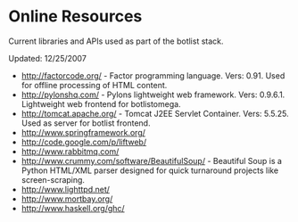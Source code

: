 # Online Resources #

Current libraries and APIs used as part of the botlist stack.

Updated: 12/25/2007

  * http://factorcode.org/ - Factor programming language. Vers: 0.91.  Used for offline processing of HTML content.
  * http://pylonshq.com/ - Pylons lightweight web framework. Vers: 0.9.6.1. Lightweight web frontend for botlistomega.
  * http://tomcat.apache.org/ - Tomcat J2EE Servlet Container.  Vers: 5.5.25.  Used as server for botlist frontend.
  * http://www.springframework.org/
  * http://code.google.com/p/liftweb/
  * http://www.rabbitmq.com/
  * http://www.crummy.com/software/BeautifulSoup/ - Beautiful Soup is a Python HTML/XML parser designed for quick turnaround projects like screen-scraping.
  * http://www.lighttpd.net/
  * http://www.mortbay.org/
  * http://www.haskell.org/ghc/